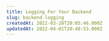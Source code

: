 ```yaml
---
title: Logging For Your Backend
slug: backend-logging
createdAt: 2022-03-28T20:05:46.000Z
updatedAt: 2022-04-01T20:40:53.000Z
---
```

